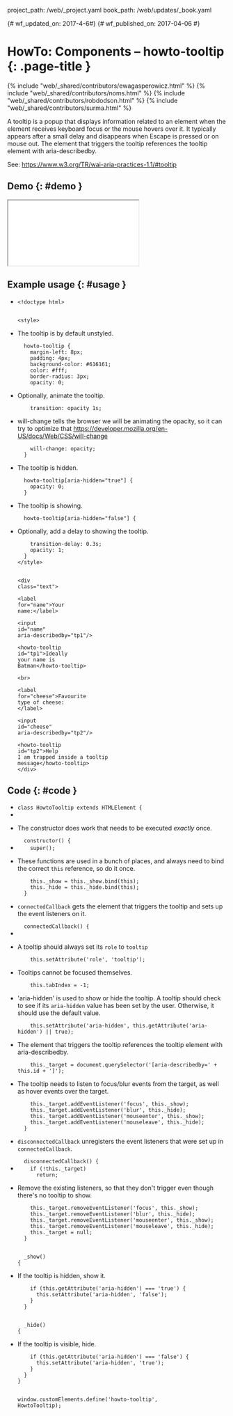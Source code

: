 project_path: /web/_project.yaml
book_path: /web/updates/_book.yaml

{# wf_updated_on: 2017-4-6#}
{# wf_published_on: 2017-04-06 #}

# HowTo: Components – howto-tooltip {: .page-title }

{% include "web/_shared/contributors/ewagasperowicz.html" %}
{% include "web/_shared/contributors/noms.html" %}
{% include "web/_shared/contributors/robdodson.html" %}
{% include "web/_shared/contributors/surma.html" %}

<link rel="stylesheet" href="prism-solarizedlight.css">
<link rel="stylesheet" href="main.css">

<p>A tooltip is a popup that displays information related to an element
when the element receives keyboard focus or the mouse hovers over it.
It typically appears after a small delay and disappears when Escape is
pressed or on mouse out. The element that triggers the tooltip references
the tooltip element with aria-describedby.</p>
<p>See: <a href="https://www.w3.org/TR/wai-aria-practices-1.1/#tooltip">https://www.w3.org/TR/wai-aria-practices-1.1/#tooltip</a></p>


## Demo {: #demo }
<iframe src="howto-tooltip_demo.html" class="demo" aria-label="live demo" role="region"></iframe>

## Example usage {: #usage }
<ul class="literate demo" id="howto-tooltip_demo">

<li class="linecomment">
<div class="literate-text empty"></div>
<code class="literate-code"><span class="token doctype">&lt;!doctype html></span>

<span class="token tag"><span class="token tag"><span class="token punctuation">&lt;</span>style</span><span class="token punctuation">></span></span></code>
</li>

<li class="blockcomment">
<div class="literate-text "><p>The tooltip is by default unstyled.</p>
</div>
<code class="literate-code"><span class="indent">&nbsp;&nbsp;</span>howto-tooltip {
<span class="indent">&nbsp;&nbsp;</span><span class="indent">&nbsp;&nbsp;</span>margin-left: 8px;
<span class="indent">&nbsp;&nbsp;</span><span class="indent">&nbsp;&nbsp;</span>padding: 4px;
<span class="indent">&nbsp;&nbsp;</span><span class="indent">&nbsp;&nbsp;</span>background-color: #616161;
<span class="indent">&nbsp;&nbsp;</span><span class="indent">&nbsp;&nbsp;</span>color: #fff;
<span class="indent">&nbsp;&nbsp;</span><span class="indent">&nbsp;&nbsp;</span>border-radius: 3px;
<span class="indent">&nbsp;&nbsp;</span><span class="indent">&nbsp;&nbsp;</span>opacity: 0;</code>
</li>

<li class="blockcomment">
<div class="literate-text "><p>Optionally, animate the tooltip.</p>
</div>
<code class="literate-code"><span class="indent">&nbsp;&nbsp;</span><span class="indent">&nbsp;&nbsp;</span>transition: opacity 1s;</code>
</li>

<li class="blockcomment">
<div class="literate-text "><p>will-change tells the browser we will be animating the opacity, so
it can try to optimize that
<a href="https://developer.mozilla.org/en-US/docs/Web/CSS/will-change">https://developer.mozilla.org/en-US/docs/Web/CSS/will-change</a></p>
</div>
<code class="literate-code"><span class="indent">&nbsp;&nbsp;</span><span class="indent">&nbsp;&nbsp;</span>will-change: opacity;
<span class="indent">&nbsp;&nbsp;</span>}</code>
</li>

<li class="blockcomment">
<div class="literate-text "><p>The tooltip is hidden.</p>
</div>
<code class="literate-code"><span class="indent">&nbsp;&nbsp;</span>howto-tooltip[aria-hidden="true"] {
<span class="indent">&nbsp;&nbsp;</span><span class="indent">&nbsp;&nbsp;</span>opacity: 0;
<span class="indent">&nbsp;&nbsp;</span>}</code>
</li>

<li class="blockcomment">
<div class="literate-text "><p>The tooltip is showing.</p>
</div>
<code class="literate-code"><span class="indent">&nbsp;&nbsp;</span>howto-tooltip[aria-hidden="false"] {</code>
</li>

<li class="blockcomment">
<div class="literate-text "><p>Optionally, add a delay to showing the tooltip.</p>
</div>
<code class="literate-code"><span class="indent">&nbsp;&nbsp;</span><span class="indent">&nbsp;&nbsp;</span>transition-delay: 0.3s;
<span class="indent">&nbsp;&nbsp;</span><span class="indent">&nbsp;&nbsp;</span>opacity: 1;
<span class="indent">&nbsp;&nbsp;</span>}
<span class="token tag"><span class="token tag"><span class="token punctuation">&lt;/</span>style</span><span class="token punctuation">></span></span>

<span class="token tag"><span class="token tag"><span class="token punctuation">&lt;</span>div</span> <span class="token attr-name">class</span><span class="token attr-value"><span class="token punctuation">=</span><span class="token punctuation">"</span>text<span class="token punctuation">"</span></span><span class="token punctuation">></span></span>
<span class="indent">&nbsp;&nbsp;</span> <span class="token tag"><span class="token tag"><span class="token punctuation">&lt;</span>label</span> <span class="token attr-name">for</span><span class="token attr-value"><span class="token punctuation">=</span><span class="token punctuation">"</span>name<span class="token punctuation">"</span></span><span class="token punctuation">></span></span>Your name:<span class="token tag"><span class="token tag"><span class="token punctuation">&lt;/</span>label</span><span class="token punctuation">></span></span>
<span class="indent">&nbsp;&nbsp;</span> <span class="token tag"><span class="token tag"><span class="token punctuation">&lt;</span>input</span> <span class="token attr-name">id</span><span class="token attr-value"><span class="token punctuation">=</span><span class="token punctuation">"</span>name<span class="token punctuation">"</span></span> <span class="token attr-name">aria-describedby</span><span class="token attr-value"><span class="token punctuation">=</span><span class="token punctuation">"</span>tp1<span class="token punctuation">"</span></span><span class="token punctuation">/></span></span>
<span class="indent">&nbsp;&nbsp;</span> <span class="token tag"><span class="token tag"><span class="token punctuation">&lt;</span>howto-tooltip</span> <span class="token attr-name">id</span><span class="token attr-value"><span class="token punctuation">=</span><span class="token punctuation">"</span>tp1<span class="token punctuation">"</span></span><span class="token punctuation">></span></span>Ideally your name is Batman<span class="token tag"><span class="token tag"><span class="token punctuation">&lt;/</span>howto-tooltip</span><span class="token punctuation">></span></span>
<span class="indent">&nbsp;&nbsp;</span> <span class="token tag"><span class="token tag"><span class="token punctuation">&lt;</span>br</span><span class="token punctuation">></span></span>
<span class="indent">&nbsp;&nbsp;</span> <span class="token tag"><span class="token tag"><span class="token punctuation">&lt;</span>label</span> <span class="token attr-name">for</span><span class="token attr-value"><span class="token punctuation">=</span><span class="token punctuation">"</span>cheese<span class="token punctuation">"</span></span><span class="token punctuation">></span></span>Favourite type of cheese: <span class="token tag"><span class="token tag"><span class="token punctuation">&lt;/</span>label</span><span class="token punctuation">></span></span>
<span class="indent">&nbsp;&nbsp;</span> <span class="token tag"><span class="token tag"><span class="token punctuation">&lt;</span>input</span> <span class="token attr-name">id</span><span class="token attr-value"><span class="token punctuation">=</span><span class="token punctuation">"</span>cheese<span class="token punctuation">"</span></span> <span class="token attr-name">aria-describedby</span><span class="token attr-value"><span class="token punctuation">=</span><span class="token punctuation">"</span>tp2<span class="token punctuation">"</span></span><span class="token punctuation">/></span></span>
<span class="indent">&nbsp;&nbsp;</span> <span class="token tag"><span class="token tag"><span class="token punctuation">&lt;</span>howto-tooltip</span> <span class="token attr-name">id</span><span class="token attr-value"><span class="token punctuation">=</span><span class="token punctuation">"</span>tp2<span class="token punctuation">"</span></span><span class="token punctuation">></span></span>Help I am trapped inside a tooltip message<span class="token tag"><span class="token tag"><span class="token punctuation">&lt;/</span>howto-tooltip</span><span class="token punctuation">></span></span>
<span class="token tag"><span class="token tag"><span class="token punctuation">&lt;/</span>div</span><span class="token punctuation">></span></span></code>
</li>

</ul>

## Code {: #code }
<ul class="literate code" id="howto-tooltip_impl">
  
<li class="blockcomment">
<div class="literate-text empty"></div>
<code class="literate-code"><span class="token keyword">class</span> <span class="token class-name">HowtoTooltip</span> <span class="token keyword">extends</span> <span class="token class-name">HTMLElement</span> <span class="token punctuation">{</span></code>
</li>

<li class="linecomment">
<div class="literate-text empty"></div>
<code class="literate-code"></code>
</li>

<li class="blockcomment">
<div class="literate-text "><p>The constructor does work that needs to be executed <em>exactly</em> once.</p>
</div>
<code class="literate-code"><span class="indent">&nbsp;&nbsp;</span><span class="token function">constructor</span><span class="token punctuation">(</span><span class="token punctuation">)</span> <span class="token punctuation">{</span></code>
</li>

<li class="linecomment">
<div class="literate-text empty"></div>
<code class="literate-code"><span class="indent">&nbsp;&nbsp;</span><span class="indent">&nbsp;&nbsp;</span><span class="token keyword">super</span><span class="token punctuation">(</span><span class="token punctuation">)</span><span class="token punctuation">;</span></code>
</li>

<li class="linecomment">
<div class="literate-text "><p> These functions are used in a bunch of places, and always need to
 bind the correct <code>this</code> reference, so do it once.</p>
</div>
<code class="literate-code"><span class="indent">&nbsp;&nbsp;</span><span class="indent">&nbsp;&nbsp;</span><span class="token keyword">this</span><span class="token punctuation">.</span>_show <span class="token operator">=</span> <span class="token keyword">this</span><span class="token punctuation">.</span>_show<span class="token punctuation">.</span><span class="token function">bind</span><span class="token punctuation">(</span><span class="token keyword">this</span><span class="token punctuation">)</span><span class="token punctuation">;</span>
<span class="indent">&nbsp;&nbsp;</span><span class="indent">&nbsp;&nbsp;</span><span class="token keyword">this</span><span class="token punctuation">.</span>_hide <span class="token operator">=</span> <span class="token keyword">this</span><span class="token punctuation">.</span>_hide<span class="token punctuation">.</span><span class="token function">bind</span><span class="token punctuation">(</span><span class="token keyword">this</span><span class="token punctuation">)</span><span class="token punctuation">;</span>
<span class="indent">&nbsp;&nbsp;</span><span class="token punctuation">}</span></code>
</li>

<li class="blockcomment">
<div class="literate-text "><p><code>connectedCallback</code> gets the element that triggers the tooltip and
sets up the event listeners on it.</p>
</div>
<code class="literate-code"><span class="indent">&nbsp;&nbsp;</span><span class="token function">connectedCallback</span><span class="token punctuation">(</span><span class="token punctuation">)</span> <span class="token punctuation">{</span></code>
</li>

<li class="linecomment">
<div class="literate-text empty"></div>
<code class="literate-code"></code>
</li>

<li class="linecomment">
<div class="literate-text "><p> A tooltip should always set its <code>role</code> to <code>tooltip</code></p>
</div>
<code class="literate-code"><span class="indent">&nbsp;&nbsp;</span><span class="indent">&nbsp;&nbsp;</span><span class="token keyword">this</span><span class="token punctuation">.</span><span class="token function">setAttribute</span><span class="token punctuation">(</span><span class="token string">'role'</span><span class="token punctuation">,</span> <span class="token string">'tooltip'</span><span class="token punctuation">)</span><span class="token punctuation">;</span></code>
</li>

<li class="linecomment">
<div class="literate-text "><p> Tooltips cannot be focused themselves.</p>
</div>
<code class="literate-code"><span class="indent">&nbsp;&nbsp;</span><span class="indent">&nbsp;&nbsp;</span><span class="token keyword">this</span><span class="token punctuation">.</span>tabIndex <span class="token operator">=</span> <span class="token operator">-</span><span class="token number">1</span><span class="token punctuation">;</span></code>
</li>

<li class="linecomment">
<div class="literate-text "><p> &#39;aria-hidden&#39; is used to show or hide the tooltip. A tooltip should
 check to see if its <code>aria-hidden</code> value has been set by the user.
 Otherwise, it should use the default value.</p>
</div>
<code class="literate-code"><span class="indent">&nbsp;&nbsp;</span><span class="indent">&nbsp;&nbsp;</span><span class="token keyword">this</span><span class="token punctuation">.</span><span class="token function">setAttribute</span><span class="token punctuation">(</span><span class="token string">'aria-hidden'</span><span class="token punctuation">,</span> <span class="token keyword">this</span><span class="token punctuation">.</span><span class="token function">getAttribute</span><span class="token punctuation">(</span><span class="token string">'aria-hidden'</span><span class="token punctuation">)</span> <span class="token operator">||</span> <span class="token boolean">true</span><span class="token punctuation">)</span><span class="token punctuation">;</span></code>
</li>

<li class="linecomment">
<div class="literate-text "><p> The element that triggers the tooltip references the tooltip
 element with aria-describedby.</p>
</div>
<code class="literate-code"><span class="indent">&nbsp;&nbsp;</span><span class="indent">&nbsp;&nbsp;</span><span class="token keyword">this</span><span class="token punctuation">.</span>_target <span class="token operator">=</span> document<span class="token punctuation">.</span><span class="token function">querySelector</span><span class="token punctuation">(</span><span class="token string">'[aria-describedby='</span> <span class="token operator">+</span> <span class="token keyword">this</span><span class="token punctuation">.</span>id <span class="token operator">+</span> <span class="token string">']'</span><span class="token punctuation">)</span><span class="token punctuation">;</span></code>
</li>

<li class="linecomment">
<div class="literate-text "><p> The tooltip needs to listen to focus/blur events from the target,
 as well as hover events over the target.</p>
</div>
<code class="literate-code"><span class="indent">&nbsp;&nbsp;</span><span class="indent">&nbsp;&nbsp;</span><span class="token keyword">this</span><span class="token punctuation">.</span>_target<span class="token punctuation">.</span><span class="token function">addEventListener</span><span class="token punctuation">(</span><span class="token string">'focus'</span><span class="token punctuation">,</span> <span class="token keyword">this</span><span class="token punctuation">.</span>_show<span class="token punctuation">)</span><span class="token punctuation">;</span>
<span class="indent">&nbsp;&nbsp;</span><span class="indent">&nbsp;&nbsp;</span><span class="token keyword">this</span><span class="token punctuation">.</span>_target<span class="token punctuation">.</span><span class="token function">addEventListener</span><span class="token punctuation">(</span><span class="token string">'blur'</span><span class="token punctuation">,</span> <span class="token keyword">this</span><span class="token punctuation">.</span>_hide<span class="token punctuation">)</span><span class="token punctuation">;</span>
<span class="indent">&nbsp;&nbsp;</span><span class="indent">&nbsp;&nbsp;</span><span class="token keyword">this</span><span class="token punctuation">.</span>_target<span class="token punctuation">.</span><span class="token function">addEventListener</span><span class="token punctuation">(</span><span class="token string">'mouseenter'</span><span class="token punctuation">,</span> <span class="token keyword">this</span><span class="token punctuation">.</span>_show<span class="token punctuation">)</span><span class="token punctuation">;</span>
<span class="indent">&nbsp;&nbsp;</span><span class="indent">&nbsp;&nbsp;</span><span class="token keyword">this</span><span class="token punctuation">.</span>_target<span class="token punctuation">.</span><span class="token function">addEventListener</span><span class="token punctuation">(</span><span class="token string">'mouseleave'</span><span class="token punctuation">,</span> <span class="token keyword">this</span><span class="token punctuation">.</span>_hide<span class="token punctuation">)</span><span class="token punctuation">;</span>
<span class="indent">&nbsp;&nbsp;</span><span class="token punctuation">}</span></code>
</li>

<li class="blockcomment">
<div class="literate-text "><p><code>disconnectedCallback</code> unregisters the event listeners that were set up in
<code>connectedCallback</code>.</p>
</div>
<code class="literate-code"><span class="indent">&nbsp;&nbsp;</span><span class="token function">disconnectedCallback</span><span class="token punctuation">(</span><span class="token punctuation">)</span> <span class="token punctuation">{</span></code>
</li>

<li class="linecomment">
<div class="literate-text empty"></div>
<code class="literate-code"><span class="indent">&nbsp;&nbsp;</span><span class="indent">&nbsp;&nbsp;</span><span class="token keyword">if</span> <span class="token punctuation">(</span><span class="token operator">!</span><span class="token keyword">this</span><span class="token punctuation">.</span>_target<span class="token punctuation">)</span>
<span class="indent">&nbsp;&nbsp;</span><span class="indent">&nbsp;&nbsp;</span><span class="indent">&nbsp;&nbsp;</span><span class="token keyword">return</span><span class="token punctuation">;</span></code>
</li>

<li class="linecomment">
<div class="literate-text "><p> Remove the existing listeners, so that they don&#39;t trigger even though
 there&#39;s no tooltip to show.</p>
</div>
<code class="literate-code"><span class="indent">&nbsp;&nbsp;</span><span class="indent">&nbsp;&nbsp;</span><span class="token keyword">this</span><span class="token punctuation">.</span>_target<span class="token punctuation">.</span><span class="token function">removeEventListener</span><span class="token punctuation">(</span><span class="token string">'focus'</span><span class="token punctuation">,</span> <span class="token keyword">this</span><span class="token punctuation">.</span>_show<span class="token punctuation">)</span><span class="token punctuation">;</span>
<span class="indent">&nbsp;&nbsp;</span><span class="indent">&nbsp;&nbsp;</span><span class="token keyword">this</span><span class="token punctuation">.</span>_target<span class="token punctuation">.</span><span class="token function">removeEventListener</span><span class="token punctuation">(</span><span class="token string">'blur'</span><span class="token punctuation">,</span> <span class="token keyword">this</span><span class="token punctuation">.</span>_hide<span class="token punctuation">)</span><span class="token punctuation">;</span>
<span class="indent">&nbsp;&nbsp;</span><span class="indent">&nbsp;&nbsp;</span><span class="token keyword">this</span><span class="token punctuation">.</span>_target<span class="token punctuation">.</span><span class="token function">removeEventListener</span><span class="token punctuation">(</span><span class="token string">'mouseenter'</span><span class="token punctuation">,</span> <span class="token keyword">this</span><span class="token punctuation">.</span>_show<span class="token punctuation">)</span><span class="token punctuation">;</span>
<span class="indent">&nbsp;&nbsp;</span><span class="indent">&nbsp;&nbsp;</span><span class="token keyword">this</span><span class="token punctuation">.</span>_target<span class="token punctuation">.</span><span class="token function">removeEventListener</span><span class="token punctuation">(</span><span class="token string">'mouseleave'</span><span class="token punctuation">,</span> <span class="token keyword">this</span><span class="token punctuation">.</span>_hide<span class="token punctuation">)</span><span class="token punctuation">;</span>
<span class="indent">&nbsp;&nbsp;</span><span class="indent">&nbsp;&nbsp;</span><span class="token keyword">this</span><span class="token punctuation">.</span>_target <span class="token operator">=</span> <span class="token keyword">null</span><span class="token punctuation">;</span>
<span class="indent">&nbsp;&nbsp;</span><span class="token punctuation">}</span>

<span class="indent">&nbsp;&nbsp;</span><span class="token function">_show</span><span class="token punctuation">(</span><span class="token punctuation">)</span> <span class="token punctuation">{</span></code>
</li>

<li class="linecomment">
<div class="literate-text "><p> If the tooltip is hidden, show it.</p>
</div>
<code class="literate-code"><span class="indent">&nbsp;&nbsp;</span><span class="indent">&nbsp;&nbsp;</span><span class="token keyword">if</span> <span class="token punctuation">(</span><span class="token keyword">this</span><span class="token punctuation">.</span><span class="token function">getAttribute</span><span class="token punctuation">(</span><span class="token string">'aria-hidden'</span><span class="token punctuation">)</span> <span class="token operator">===</span> <span class="token string">'true'</span><span class="token punctuation">)</span> <span class="token punctuation">{</span>
<span class="indent">&nbsp;&nbsp;</span><span class="indent">&nbsp;&nbsp;</span><span class="indent">&nbsp;&nbsp;</span><span class="token keyword">this</span><span class="token punctuation">.</span><span class="token function">setAttribute</span><span class="token punctuation">(</span><span class="token string">'aria-hidden'</span><span class="token punctuation">,</span> <span class="token string">'false'</span><span class="token punctuation">)</span><span class="token punctuation">;</span>
<span class="indent">&nbsp;&nbsp;</span><span class="indent">&nbsp;&nbsp;</span><span class="token punctuation">}</span>
<span class="indent">&nbsp;&nbsp;</span><span class="token punctuation">}</span>

<span class="indent">&nbsp;&nbsp;</span><span class="token function">_hide</span><span class="token punctuation">(</span><span class="token punctuation">)</span> <span class="token punctuation">{</span></code>
</li>

<li class="linecomment">
<div class="literate-text "><p> If the tooltip is visible, hide.</p>
</div>
<code class="literate-code"><span class="indent">&nbsp;&nbsp;</span><span class="indent">&nbsp;&nbsp;</span><span class="token keyword">if</span> <span class="token punctuation">(</span><span class="token keyword">this</span><span class="token punctuation">.</span><span class="token function">getAttribute</span><span class="token punctuation">(</span><span class="token string">'aria-hidden'</span><span class="token punctuation">)</span> <span class="token operator">===</span> <span class="token string">'false'</span><span class="token punctuation">)</span> <span class="token punctuation">{</span>
<span class="indent">&nbsp;&nbsp;</span><span class="indent">&nbsp;&nbsp;</span><span class="indent">&nbsp;&nbsp;</span><span class="token keyword">this</span><span class="token punctuation">.</span><span class="token function">setAttribute</span><span class="token punctuation">(</span><span class="token string">'aria-hidden'</span><span class="token punctuation">,</span> <span class="token string">'true'</span><span class="token punctuation">)</span><span class="token punctuation">;</span>
<span class="indent">&nbsp;&nbsp;</span><span class="indent">&nbsp;&nbsp;</span><span class="token punctuation">}</span>
<span class="indent">&nbsp;&nbsp;</span><span class="token punctuation">}</span>
<span class="token punctuation">}</span>

window<span class="token punctuation">.</span>customElements<span class="token punctuation">.</span><span class="token function">define</span><span class="token punctuation">(</span><span class="token string">'howto-tooltip'</span><span class="token punctuation">,</span> HowtoTooltip<span class="token punctuation">)</span><span class="token punctuation">;</span></code>
</li>

</ul>
